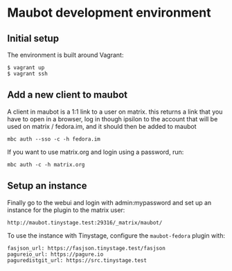 # Maubot development environment

## Initial setup

The environment is built around Vagrant:

    $ vagrant up
    $ vagrant ssh


## Add a new client to maubot

A client in maubot is a 1:1 link to a user on matrix.
this returns a link that you have to open in a browser, log in though ipsilon to the
account that will be used on matrix / fedora.im, and it should then be added to maubot

    mbc auth --sso -c -h fedora.im

If you want to use matrix.org and login using a password, run:

    mbc auth -c -h matrix.org


## Setup an instance

Finally go to the webui and login with admin:mypassword and set up an instance
for the plugin to the matrix user:

    http://maubot.tinystage.test:29316/_matrix/maubot/

To use the instance with Tinystage, configure the `maubot-fedora` plugin with:

    fasjson_url: https://fasjson.tinystage.test/fasjson
    pagureio_url: https://pagure.io
    paguredistgit_url: https://src.tinystage.test
